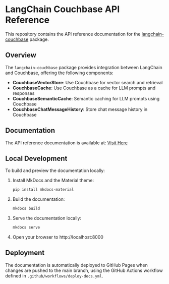 # LangChain Couchbase API Reference

This repository contains the API reference documentation for the [langchain-couchbase](https://github.com/Couchbase-Ecosystem/langchain-couchbase/) package.

## Overview

The `langchain-couchbase` package provides integration between LangChain and Couchbase, offering the following components:

- **CouchbaseVectorStore**: Use Couchbase for vector search and retrieval
- **CouchbaseCache**: Use Couchbase as a cache for LLM prompts and responses
- **CouchbaseSemanticCache**: Semantic caching for LLM prompts using Couchbase
- **CouchbaseChatMessageHistory**: Store chat message history in Couchbase

## Documentation

The API reference documentation is available at: [Visit Here](https://couchbase-examples.github.io/langchain-couchbase-api-reference/)

## Local Development

To build and preview the documentation locally:

1. Install MkDocs and the Material theme:
   ```bash
   pip install mkdocs-material
   ```

2. Build the documentation:
   ```bash
   mkdocs build
   ```

3. Serve the documentation locally:
   ```bash
   mkdocs serve
   ```

3. Open your browser to http://localhost:8000

## Deployment

The documentation is automatically deployed to GitHub Pages when changes are pushed to the main branch, using the GitHub Actions workflow defined in `.github/workflows/deploy-docs.yml`.
